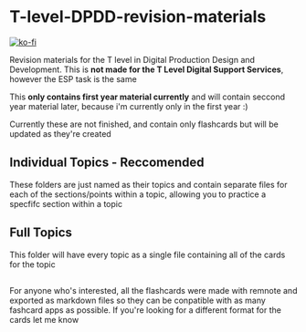 # T-level-DPDD-revision-materials

[![ko-fi](https://ko-fi.com/img/githubbutton_sm.svg)](https://ko-fi.com/S6S31EC98I)

Revision materials for the T level in Digital Production Design and Development.
This is **not made for the T Level Digital Support Services**, however the ESP task is the same

This **only contains first year material currently** and will contain seccond year material later, because i'm currently only in the first year :)

Currently these are not finished, and contain only flashcards but will be updated as they're created

## Individual Topics - Reccomended
These folders are just named as their topics and contain separate files for each of the sections/points within  a topic, allowing you to practice a specfifc section within a topic

## Full Topics
This folder will have every topic as a single file containing all of the cards for the topic

##

For anyone who's interested, all the flashcards were made with remnote and exported as markdown files so they can be conpatible with as many fashcard apps as possible. If you're looking for a different format for the cards let me know
